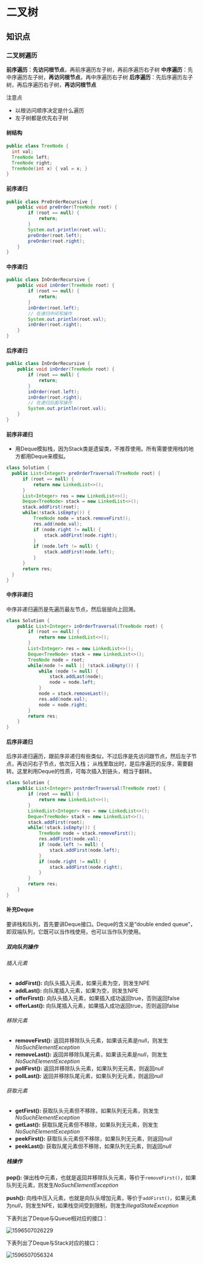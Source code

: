 # 二叉树

## 知识点

### 二叉树遍历

**前序遍历**：**先访问根节点**，再前序遍历左子树，再前序遍历右子树 **中序遍历**：先中序遍历左子树，**再访问根节点**，再中序遍历右子树 **后序遍历**：先后序遍历左子树，再后序遍历右子树，**再访问根节点**

注意点

- 以根访问顺序决定是什么遍历
- 左子树都是优先右子树

#### 树结构

```java
public class TreeNode {
  int val;
  TreeNode left;
  TreeNode right;
  TreeNode(int x) { val = x; }
}
```

#### 前序递归

```java
public class PreOrderRecursive {
    public void preOrder(TreeNode root) {
        if (root == null) {
            return;
        }
        System.out.println(root.val);
        preOrder(root.left);
        preOrder(root.right);
    }
}
```

#### 中序递归

```java
public class InOrderRecursive {
    public void inOrder(TreeNode root) {
        if (root == null) {
            return;
        }
        inOrder(root.left);
        // 在递归中间写操作
        System.out.println(root.val);
        inOrder(root.right);
    }
}
```

#### 后序递归

```java
public class InOrderRecursive {
    public void inOrder(TreeNode root) {
        if (root == null) {
            return;
        }
        inOrder(root.left);
        inOrder(root.right);
        // 在递归后面写操作
        System.out.println(root.val);
    }
}
```

#### 前序非递归

-  用Deque模拟栈，因为Stack类是遗留类，不推荐使用。所有需要使用栈的地方都用Deque来模拟。 

```java
class Solution {
  public List<Integer> preOrderTraversal(TreeNode root) {
      if (root == null) {
          return new LinkedList<>();
      }
      List<Integer> res = new LinkedList<>();
      Deque<TreeNode> stack = new LinkedList<>();
      stack.addFirst(root);
      while(!stack.isEmpty()) {
          TreeNode node = stack.removeFirst();
          res.add(node.val);
          if (node.right != null) {
              stack.addFirst(node.right);
          }
          if (node.left != null) {
              stack.addFirst(node.left);
          }
      }
      return res;
  }
}
```

#### 中序非递归

 中序非递归遍历是先遍历最左节点，然后层层向上回溯。 

```java
class Solution {
    public List<Integer> inOrderTraversal(TreeNode root) {
        if (root == null) {
            return new LinkedList<>();
        }
        List<Integer> res = new LinkedList<>();
        Deque<TreeNode> stack = new LinkedList<>();
        TreeNode node = root;
        while(node != null || !stack.isEmpty()) {
            while (node != null) {
                stack.addLast(node);
                node = node.left;
            }
            node = stack.removeLast();
            res.add(node.val);
            node = node.right;
        }
        return res;
    }
}
```

#### 后序非递归

 后序非递归遍历，跟前序非递归有些类似，不过后序是先访问跟节点，然后左子节点，再访问右子节点，依次压入栈； 从栈里取出时，是后序遍历的反序，需要翻转。这里利用Deque的性质，可每次插入到链头，相当于翻转。 

```java
class Solution {
    public List<Integer> postrderTraversal(TreeNode root) {
        if (root == null) {
            return new LinkedList<>();
        }
        LinkedList<Integer> res = new LinkedList<>();
        Deque<TreeNode> stack = new LinkedList<>();
        stack.addFirst(root);
        while(!stack.isEmpty()) {
            TreeNode node = stack.removeFirst();
            res.addFirst(node.val);
            if (node.left != null) {
                stack.addFirst(node.left);
            }
            if (node.right != null) {
                stack.addFirst(node.right);
            }
        }
        return res;
    }
}
```

#### 补充Deque

 要讲栈和队列，首先要讲Deque接口。Deque的含义是“double ended queue”，即双端队列，它既可以当作栈使用，也可以当作队列使用。 

##### 双向队列操作

###### 插入元素

- **addFirst():** 向队头插入元素，如果元素为空，则发生NPE
- **addLast():** 向队尾插入元素，如果为空，则发生NPE
- **offerFirst():** 向队头插入元素，如果插入成功返回true，否则返回false
- **offerLast():** 向队尾插入元素，如果插入成功返回true，否则返回false

###### 移除元素

- **removeFirst():** 返回并移除队头元素，如果该元素是*null*，则发生*NoSuchElementException*
- **removeLast():** 返回并移除队尾元素，如果该元素是*null*，则发生*NoSuchElementException*
- **pollFirst():** 返回并移除队头元素，如果队列无元素，则返回*null*
- **pollLast():** 返回并移除队尾元素，如果队列无元素，则返回*null*

###### 获取元素

- **getFirst():** 获取队头元素但不移除，如果队列无元素，则发生*NoSuchElementException*
- **getLast():** 获取队尾元素但不移除，如果队列无元素，则发生*NoSuchElementException*
- **peekFirst():** 获取队头元素但不移除，如果队列无元素，则返回*null*
- **peekLast():** 获取队尾元素但不移除，如果队列无元素，则返回*null*

##### 栈操作

**pop():** 弹出栈中元素，也就是返回并移除队头元素，等价于`removeFirst()`，如果队列无元素，则发生*NoSuchElementException*

**push():** 向栈中压入元素，也就是向队头增加元素，等价于`addFirst()`，如果元素为*null*，则发生NPE，如果栈空间受到限制，则发生*IllegalStateException*

 下表列出了Deque与Queue相对应的接口： 

![1596507026229](二叉树.assets/1596507026229.png)

 下表列出了Deque与Stack对应的接口： 

![1596507056324](二叉树.assets/1596507056324.png)